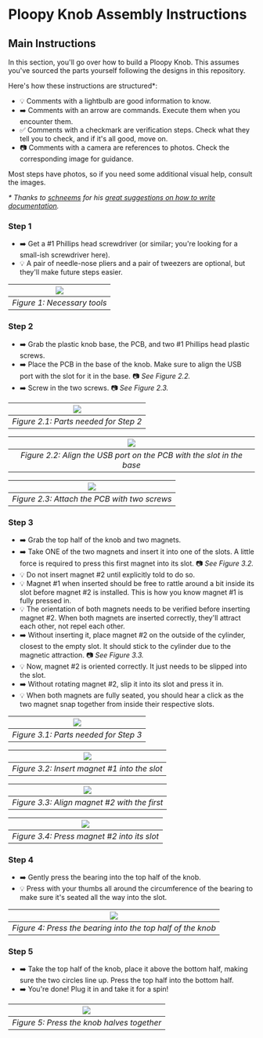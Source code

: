 # Ploopy Knob Assembly Instructions

## Main Instructions

In this section, you'll go over how to build a Ploopy Knob. This assumes you've sourced the parts yourself following the designs in this repository.

Here's how these instructions are structured*:

- 💡 Comments with a lightbulb are good information to know.
- ➡️ Comments with an arrow are commands. Execute them when you encounter them.
- ✅ Comments with a checkmark are verification steps. Check what they tell you to check, and if it's all good, move on.
- 📷 Comments with a camera are references to photos. Check the corresponding image for guidance.

Most steps have photos, so if you need some additional visual help, consult the images.

*\* Thanks to [schneems](https://github.com/schneems) for his [great suggestions on how to write documentation](https://github.com/ploopyco/headphones/issues/37).*

### Step 1

- ➡️ Get a #1 Phillips head screwdriver (or similar; you're looking for a small-ish screwdriver here).
- 💡 A pair of needle-nose pliers and a pair of tweezers are optional, but they'll make future steps easier.


| ![](img/1.JPG) |
|:--:|
| *Figure 1: Necessary tools* |


### Step 2

- ➡️ Grab the plastic knob base, the PCB, and two #1 Phillips head plastic screws.
- ➡️ Place the PCB in the base of the knob. Make sure to align the USB port with the slot for it in the base. 📷 *See Figure 2.2.*
- ➡️ Screw in the two screws. 📷 *See Figure 2.3.*

| ![](img/21.JPG) |
|:--:|
| *Figure 2.1: Parts needed for Step 2* |


| ![](img/22.JPG) |
|:--:|
| *Figure 2.2: Align the USB port on the PCB with the slot in the base* |

| ![](img/23.JPG) |
|:--:|
| *Figure 2.3: Attach the PCB with two screws* |



### Step 3

- ➡️ Grab the top half of the knob and two magnets.
- ➡️ Take ONE of the two magnets and insert it into one of the slots. A little force is required to press this first magnet into its slot. 📷 *See Figure 3.2.*
- 💡 Do not insert magnet #2 until explicitly told to do so.
- 💡 Magnet #1 when inserted should be free to rattle around a bit inside its slot before magnet #2 is installed. This is how you know magnet #1 is fully pressed in.
- 💡 The orientation of both magnets needs to be verified before inserting magnet #2. When both magnets are inserted correctly, they'll attract each other, not repel each other.
- ➡️ Without inserting it, place magnet #2 on the outside of the cylinder, closest to the empty slot. It should stick to the cylinder due to the magnetic attraction. 📷 *See Figure 3.3.*
- 💡 Now, magnet #2 is oriented correctly. It just needs to be slipped into the slot.
- ➡️ Without rotating magnet #2, slip it into its slot and press it in.
- 💡 When both magnets are fully seated, you should hear a click as the two magnet snap together from inside their respective slots.

| ![](img/31.JPG) |
|:--:|
| *Figure 3.1: Parts needed for Step 3* |


| ![](img/32.JPG) |
|:--:|
| *Figure 3.2: Insert magnet #1 into the slot* |

| ![](img/33.JPG) |
|:--:|
| *Figure 3.3: Align magnet #2 with the first* |

| ![](img/34.JPG) |
|:--:|
| *Figure 3.4: Press magnet #2 into its slot* |

### Step 4

- ➡️ Gently press the bearing into the top half of the knob.
- 💡 Press with your thumbs all around the circumference of the bearing to make sure it's seated all the way into the slot.

| ![](img/4.JPG) |
|:--:|
| *Figure 4: Press the bearing into the top half of the knob* |


### Step 5


- ➡️ Take the top half of the knob, place it above the bottom half, making sure the two circles line up. Press the top half into the bottom half.
- ➡️ You're done! Plug it in and take it for a spin!

| ![](img/5.JPG) |
|:--:|
| *Figure 5: Press the knob halves together* |
